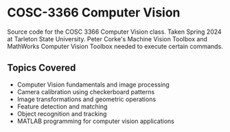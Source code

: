 # COSC-3366 Computer Vision
Source code for the COSC 3366 Computer Vision class. Taken Spring 2024 at Tarleton State University.
Peter Corke's Machine Vision Toolbox and MathWorks Computer Vision Toolbox needed to execute certain commands.
## Topics Covered
- Computer Vision fundamentals and image processing
- Camera calibration using checkerboard patterns
- Image transformations and geometric operations
- Feature detection and matching
- Object recognition and tracking
- MATLAB programming for computer vision applications